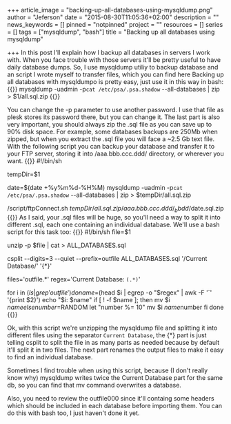 +++
article_image = "backing-up-all-databases-using-mysqldump.png"
author = "Jeferson"
date = "2015-08-30T11:05:36+02:00"
description = ""
news_keywords = []
pinned = "notpinned"
project = ""
resources = []
series = []
tags = ["mysqldump", "bash"]
title = "Backing up all databases using mysqldump"

+++
In this post I'll explain how I backup all databases in servers I work with. When you face trouble with those servers it'll be pretty useful to have daily database dumps.
So, I use mysqldump utiliy to backup database and an script I wrote myself to transfer files, which you can find here
Backing up all databases with mysqldumpo is pretty easy, just use it in this way in bash:
{{<highlight sh>}}
mysqldump -uadmin -p`cat /etc/psa/.psa.shadow` --all-databases | zip > $1/all.sql.zip
{{</highlight>}}

You can change the -p parameter to use another password. I use that file as plesk stores its password there, but you can change it. The last part is also very important, you should always zip the .sql file as you can save up to 90% disk space. For example, some databases backups are 250Mb when zipped, but when you extract the .sql file you will face a ~2.5 Gb text file.
With the following script you can backup your database and transfer it to your FTP server, storing it into /aaa.bbb.ccc.ddd/ directory, or wherever you want.
{{<highlight bash>}}
#!/bin/sh

tempDir=$1

date=$(date +%y%m%d-%H%M)
mysqldump -uadmin -p`cat /etc/psa/.psa.shadow` --all-databases | zip > $tempDir/all.sql.zip

/script/ftpConnect.sh $tempDir/all.sql.zip /aaa.bbb.ccc.ddd/_bbdd/$date.sql.zip
{{</highlight>}}
As I said, your .sql files will be huge, so you'll need a way to split it into different .sql, each one containing an individual database. We'll use a bash script for this task too:
{{<highlight bash>}}
#!/bin/sh
file=$1

unzip -p $file | cat > ALL_DATABASES.sql

csplit --digits=3 --quiet --prefix=outfile ALL_DATABASES.sql '/Current Database/' '{*}'

files='outfile.*'
regex='Current Database: `(.*)`'

for i in $(ls | grep 'outfile')
do
	name=$(head $i | egrep -o "$regex" | awk -F '`' '{print $2}')
	echo "$i: $name"
    if [ ! -f $name ]; then
	    mv $i $name
    else
        number=$RANDOM
        let "number %= 10"
        mv $i $name$number
    fi
done
{{</highlight>}}

Ok, with this script we're unzipping the mysqldump file and splitting it into different files using the separator `Current Database`, the {*} part is just telling csplit to split the file in as many parts as needed because by default it'll split it in two files. The next part renames the output files to make it easy to find an individual database.

Sometimes I find trouble when using this script, because (I don't really know why) mysqldump writes twice the Current Database part for the same db, so you can find that mv command overwrites a database.

Also, you need to review the outfile000 since it'll containg some headers which should be included in each database before importing them. You can do this with bash too, I just haven't done it yet.
